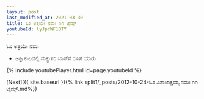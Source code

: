 ```yaml
---
layout: post
last_modified_at: 2021-03-30
title: ಓಂ ಅತ್ರಯೇ ನಮಃ ೧೧ ಟೈಮ್ಸ್
youtubeId: lyJpcWF1QTY
---
```

 
 
 ಓಂ ಅತ್ರಯೇ ನಮಃ  
 
 -  ಅಥ್ರಿ ಕುಲದಲ್ಲಿ ಮರ್ಕ್ಯುರಿ ಬಾನ್‌ನ ರೂಪ ಯಾರು 
 
  
 
  
 
 
 
 
 
 


{% include youtubePlayer.html id=page.youtubeId %}
 
[Next]({{ site.baseurl }}{% link  split1/_posts/2012-10-24-ಓಂ ವಿಶಾಲಾಕ್ಷಯ್ಯ ನಮಃ ೧೧ ಟೈಮ್ಸ್.md%})
 
